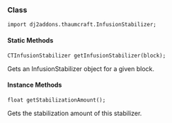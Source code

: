 ### Class

```zenscript
import dj2addons.thaumcraft.InfusionStabilizer;
```

#### Static Methods

```zenscript
CTInfusionStabilizer getInfusionStabilizer(block);
```

Gets an InfusionStabilizer object for a given block.

#### Instance Methods

```zenscript
float getStabilizationAmount();
```

Gets the stabilization amount of this stabilizer.


